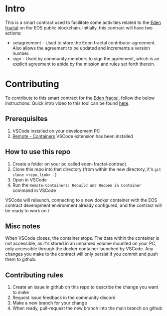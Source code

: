 # Intro

This is a smart contract used to facilitate some activities related to the [Eden fractal](https://www.edenfractal.com) on the EOS public blockchain. Initially, this contract will have two actions:

* setagreement - Used to store the Eden fractal contributor agreement. Also allows the agreement to be updated and increments a version number.
* sign - Used by community members to sign the agreement, which is an explicit agreement to abide by the mission and rules set forth therein.

# Contributing

To contribute to this smart contract for the [Eden fractal](https://www.edenfractal.com), follow the below instructions.
Quick intro video to this tool can be found [here](https://www.youtube.com/watch?v=YZmTEuOdffs).

## Prerequisites

1. VSCode installed on your development PC
2. [Remote - Containers](https://marketplace.visualstudio.com/items?itemName=ms-vscode-remote.remote-containers) VSCode extension has been installed

## How to use this repo

1. Create a folder on your pc called eden-fractal-contract.
2. Clone this repo into that directory (from within the new directory, it's `git clone <repo_link> .`)
3. Open in VSCode
4. Run the ```Remote-Containers: Rebuild and Reopen in Container``` command in VSCode

VSCode will relaunch, connecting to a new docker container with the EOS contract development environment already configured, and the contract will be ready to work on./

## Misc notes

When VSCode closes, the container stops. The data within the container is not accessible, as it's stored in an unnamed volume mounted on your PC, only accessible through the docker container launched by VSCode.
Any changes you make to the contract will only persist if you commit and push them to github.

## Contributing rules

1. Create an issue in github on this repo to describe the change you want to make
2. Request issue feedback in the community discord
3. Make a new branch for your change
4. When ready, pull-request the new branch into the main branch on github
